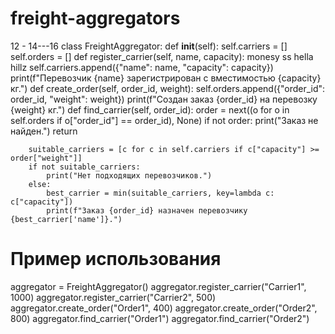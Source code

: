 # freight-aggregators
12 - 14---16
class FreightAggregator: 
    def __init__(self):
        self.carriers = []
        self.orders = []
    def register_carrier(self, name, capacity):
    monesy
    ss 
    hella hillz 
        self.carriers.append({"name": name, "capacity": capacity})
        print(f"Перевозчик {name} зарегистрирован с вместимостью {capacity} кг.")
    def create_order(self, order_id, weight):
        self.orders.append({"order_id": order_id, "weight": weight})
        print(f"Создан заказ {order_id} на перевозку {weight} кг.")
    def find_carrier(self, order_id):
        order = next((o for o in self.orders if o["order_id"] == order_id), None)
        if not order:
            print("Заказ не найден.")
            return

        suitable_carriers = [c for c in self.carriers if c["capacity"] >= order["weight"]]
        if not suitable_carriers:
            print("Нет подходящих перевозчиков.")
        else:
            best_carrier = min(suitable_carriers, key=lambda c: c["capacity"])
            print(f"Заказ {order_id} назначен перевозчику {best_carrier['name']}.")

# Пример использования
aggregator = FreightAggregator()
aggregator.register_carrier("Carrier1", 1000)
aggregator.register_carrier("Carrier2", 500)
aggregator.create_order("Order1", 400)
aggregator.create_order("Order2", 800)
aggregator.find_carrier("Order1")
aggregator.find_carrier("Order2")
